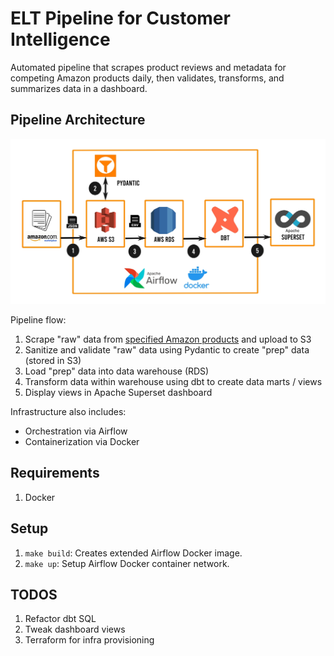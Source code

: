# ELT Pipeline for Customer Intelligence

Automated pipeline that scrapes product reviews and metadata for competing Amazon products daily, then validates, transforms, and summarizes data in a dashboard.

## Pipeline Architecture

![Architecture](docs/architecture_diagram.jpg)

Pipeline flow:
1. Scrape "raw" data from [specified Amazon products](tasks/products.txt) and upload to S3
2. Sanitize and validate "raw" data using Pydantic to create "prep" data (stored in S3)
3. Load "prep" data into data warehouse (RDS)
4. Transform data within warehouse using dbt to create data marts / views
5. Display views in Apache Superset dashboard

Infrastructure also includes:
- Orchestration via Airflow
- Containerization via Docker

## Requirements

1. Docker

## Setup

1. `make build`: Creates extended Airflow Docker image.
2. `make up`: Setup Airflow Docker container network.

## TODOS

1. Refactor dbt SQL
2. Tweak dashboard views
3. Terraform for infra provisioning